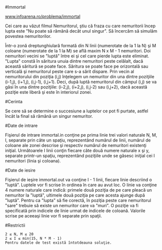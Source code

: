 #Immortal

www.infoarena.ro/problema/immortal

Cei care au văzut filmul Nemuritorul, ştiu că fraza cu care nemuritorii încep lupta este "Nu poate să rămână decât unul singur". Să încercăm să simulăm povestea nemuritorilor.

Într-o zonă dreptunghiulară formată din N linii (numerotate de la 1 la N) şi M coloane (numerotate de la 1 la M) se află maxim N x M - 1 nemuritori. Doi nemuritori vecini se "luptă" între ei şi cel care pierde lupta este eliminat. "Lupta" constă în săritura unuia dintre nemuritori peste celălalt, dacă această săritură se poate face. Săritura se poate face pe orizontală sau verticală şi nemuritorul peste care s-a sărit dispare. Prin vecin al nemuritorului din poziţia (i,j) înţelegem un nemuritor din una dintre poziţiile (i-1,j), (i+1,j), (i,j-1), (i,j+1). Deci, după luptă nemuritorul din câmpul (i,j) se va găsi în una dintre poziţiile: (i-2,j), (i+2,j), (i,j-2) sau (i,j+2), dacă această poziţie este liberă şi este în interiorul zonei.

#Cerinta

Se cere să se determine o succesiune a luptelor ce pot fi purtate, astfel încât la final să rămână un singur nemuritor.

#Date de intrare

Fişierul de intrare immortal.in conţine pe prima linie trei valori naturale N, M, I, separate prin câte un spaţiu, reprezentând numărul de linii, numărul de coloane ale zonei descrise şi respectiv numărul de nemuritori existenţi iniţial. Următoarele I linii conţin fiecare câte două numere naturale x şi y, separate printr-un spaţiu, reprezentând poziţiile unde se găsesc iniţial cei I nemuritori (linia şi coloana). 

#Date de iesire

Fişierul de ieşire immortal.out va conţine I - 1 linii, fiecare linie descriind o "luptă". Luptele vor fi scrise în ordinea în care au avut loc. O linie va conţine 4 numere naturale care indică: primele două poziţia de pe care pleacă un nemuritor la "luptă", ultimele două poziţia pe care acesta ajunge după "luptă". Pentru ca "lupta" să fie corectă, în poziţia peste care nemuritorul "sare" trebuie să existe un nemuritor care va "muri". O poziţie va fi specificată prin indicele de linie urmat de indicele de coloană. Valorile scrise pe aceeaşi linie vor fi separate prin spaţii.

#Restrictii


    2 ≤ N, M ≤ 20
    2 ≤ I ≤ min(15, N * M - 1)
    Pentru datele de test există întotdeauna soluţie.

